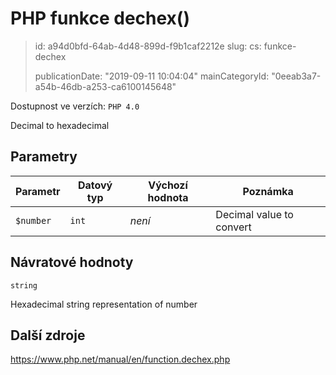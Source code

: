 PHP funkce dechex()
===================

> id: a94d0bfd-64ab-4d48-899d-f9b1caf2212e
> slug:
> 	cs: funkce-dechex
>
> publicationDate: "2019-09-11 10:04:04"
> mainCategoryId: "0eeab3a7-a54b-46db-a253-ca6100145648"

Dostupnost ve verzích: `PHP 4.0`

Decimal to hexadecimal


Parametry
--------------

| Parametr | Datový typ | Výchozí hodnota | Poznámka |
|-----|-----|-----|-----|
| `$number` | `int` | *není* | Decimal value to convert |


Návratové hodnoty
----------------

`string`

Hexadecimal string representation of number

Další zdroje
------------

https://www.php.net/manual/en/function.dechex.php
